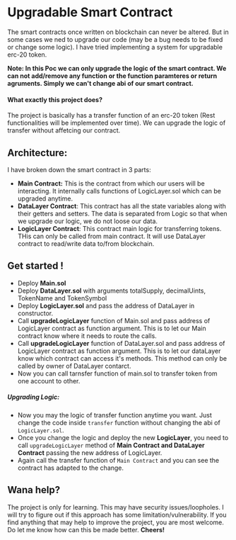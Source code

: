 # Upgradable Smart Contract
The smart contracts once written on blockchain can never be altered. But in some cases we ned to upgrade our code (may be a bug needs to be fixed or change some logic). I have tried implementing a system for upgradable erc-20 token.

**Note: In this Poc we can only upgrade the logic of the smart contract. We can not add/remove any function or the function paramteres or return agruments. Simply we can't change abi of our smart contract.** 

#### What exactly this project does?
The project is basically has a transfer function of an erc-20 token (Rest functionalities will be implemented over time). We can upgrade the logic of transfer without affetcing our contract.

## Architecture:
I have broken down the smart contract in 3 parts:
- **Main Contract:** This is the contract from which our users will be interacting. It internally calls functions of LogicLayer.sol which can be upgraded anytime.
- **DataLayer Contract**: This contract has all the state variables along with their getters and setters. The data is separated from Logic so that when we upgrade our logic, we do not loose our data.
- **LogicLayer Contract**: This contract main logic for transferring tokens. THis can only be called from main contract. It will use DataLayer contract to read/write data to/from blockchain.
 
## Get started !
- Deploy **Main.sol**
- Deploy **DataLayer.sol** with arguments totalSupply, decimalUints, TokenName and TokenSymbol
- Deploy **LogicLayer.sol** and pass the address of DataLayer in constructor.
- Call **upgradeLogicLayer** function of Main.sol and pass address of LogicLayer contract as function argument. This is to let our Main contract know where it needs to route the calls.
- Call **upgradeLogicLayer** function of DataLayer.sol and pass address of LogicLayer contract as function argument. This is to let our dataLayer know which contract can access it's methods. This method can only be called by owner of DataLayer contarct. 
- Now you can call tarnsfer function of main.sol to transfer token from one account to other.
 ##### Upgrading Logic:
- Now you may the logic of transfer function anytime you want. Just change the code inside `transfer` function without changing the abi of `LogicLayer.sol`. 
- Once you change the logic and deploy the new **LogicLayer**, you need to call `upgradeLogicLayer` method of **Main Contract and DataLayer Contract** passing the new address of LogicLayer.
- Again call the transfer function of `Main Contract` and you can see the contract has adapted to the change.

## Wana help?
The project is only for learning. This may have security issues/loopholes. I will try to figure out if this approach has some limitation/vulnerability. If you find anything that may help to improve the project, you are most welcome. Do let me know how can this be made better. **Cheers!**

